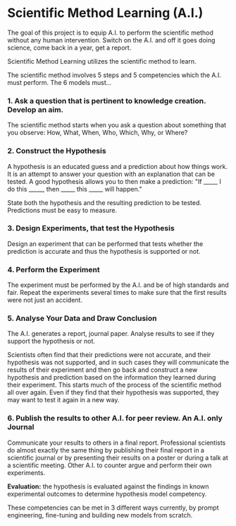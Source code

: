 # Scientific Method Learning (A.I.)

The goal of this project is to equip A.I. to perform the scientific method without any human intervention. Switch on the A.I. and off it goes doing science, come back in a year, get a report.

Scientific Method Learning utilizes the scientific method to learn.

The scientific method involves 5 steps and 5 competencies which the A.I. must perform. The 6 models must...

### 1. Ask a question that is pertinent to knowledge creation. Develop an aim.
   
   The scientific method starts when you ask a question about something that you observe: How, What, When, Who, Which, Why, or Where?

### 2. Construct the Hypothesis

A hypothesis is an educated guess and a prediction about how things work. It is an attempt to answer your question with an explanation that can be tested. A good hypothesis allows you to then make a prediction: "If _____ I do this _____, then _____ this _____ will happen."

State both the hypothesis and the resulting prediction to be tested. Predictions must be easy to measure.

### 3. Design Experiments, that test the Hypothesis

Design an experiment that can be performed that tests whether the prediction is accurate and thus the hypothesis is supported or not. 

### 4. Perform the Experiment

The experiment must be performed by the A.I. and be of high standards and fair. Repeat the experiments several times to make sure that the first results were not just an accident.

###  5. Analyse Your Data and Draw Conclusion

The A.I. generates a report, journal paper. Analyse results to see if they support the hypothesis or not.

Scientists often find that their predictions were not accurate, and their hypothesis was not supported, and in such cases they will communicate the results of their experiment and then go back and construct a new hypothesis and prediction based on the information they learned during their experiment. This starts much of the process of the scientific method all over again. Even if they find that their hypothesis was supported, they may want to test it again in a new way.

### 6. Publish the results to other A.I. for peer review. An A.I. only Journal

Communicate your results to others in a final report. Professional scientists do almost exactly the same thing by publishing their final report in a scientific journal or by presenting their results on a poster or during a talk at a scientific meeting. Other A.I. to counter argue and perform their own experiments.

**Evaluation:** the hypothesis is evaluated against the findings in known experimental outcomes to determine hypothesis model competency.


   


These competencies can be met in 3 different ways currently, by prompt engineering, fine-tuning and building new models from scratch.
